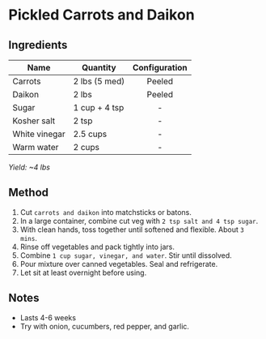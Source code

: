 # Pickled Carrots and Daikon

## Ingredients

| Name          | Quantity      | Configuration |
| ------------- | ------------- | :-----------: |
| Carrots       | 2 lbs (5 med) |    Peeled     |
| Daikon        | 2 lbs         |    Peeled     |
| Sugar         | 1 cup + 4 tsp |       -       |
| Kosher salt   | 2 tsp         |       -       |
| White vinegar | 2.5 cups      |       -       |
| Warm water    | 2 cups        |       -       |

_Yield: ~4 lbs_

## Method

1. Cut `carrots and daikon` into matchsticks or batons.
1. In a large container, combine cut veg with `2 tsp salt and 4 tsp sugar`.
1. With clean hands, toss together until softened and flexible. About `3 mins`.
1. Rinse off vegetables and pack tightly into jars.
1. Combine `1 cup sugar, vinegar, and water`. Stir until dissolved.
1. Pour mixture over canned vegetables. Seal and refrigerate.
1. Let sit at least overnight before using.

## Notes

- Lasts 4-6 weeks
- Try with onion, cucumbers, red pepper, and garlic.
